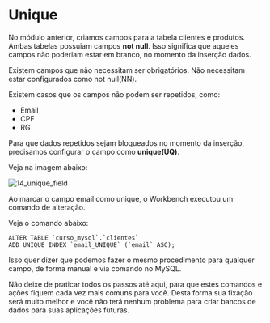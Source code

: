 # Unique

No módulo anterior, criamos campos para a tabela clientes e produtos. Ambas tabelas possuiam campos **not null**. Isso significa que aqueles campos não poderiam estar em branco, no momento da inserção dados.

Existem campos que não necessitam ser obrigatórios. Não necessitam estar configurados como not null(NN).

Existem casos que os campos não podem ser repetidos, como:

* Email
* CPF
* RG

Para que dados repetidos sejam bloqueados no momento da inserção, precisamos configurar o campo como **unique(UQ)**. 

Veja na imagem abaixo:

![14_unique_field](./images/14_unique_field.png "14_unique_field")

Ao marcar o campo email como unique, o Workbench executou um comando de alteração. 

Veja o comando abaixo:

```
ALTER TABLE `curso_mysql`.`clientes` 
ADD UNIQUE INDEX `email_UNIQUE` (`email` ASC);
```

Isso quer dizer que podemos fazer o mesmo procedimento para qualquer campo, de forma manual e via comando no MySQL.

Não deixe de praticar todos os passos até aqui, para que estes comandos e ações fiquem cada vez mais comuns para você. Desta forma sua fixação será muito melhor e você não terá nenhum problema para criar bancos de dados para suas aplicações futuras.